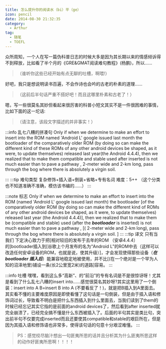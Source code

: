 ```yaml
---
title: 怎么提升你的阅读水（bi）平（ge）
icon: pencil
date: 2014-08-30 21:32:35
category:
  - Arthur
tag:
  - 随笔
  - TOEFL
---
```

众所周知，一个人在写一篇伪科普日志的时候大多是因为其长期以来的情感倾诉得不到释放，比如看了半个月的《GRE&GMAT阅读难句教程》(杨鹏)，所以……

> （谁听你这些已经开始有点无聊的吐槽，啊喂!）

好吧，我只是想说明读书百遍，不会作诗也会吟的古老的朴素的道理……

> （这前后半句话严重不搭好吧！而且这哪里朴素和古老了！）

 嗯，写一些很莫名其妙但看起来很厉害的科普小短文其实不是一件很困难的事情，比如下面的这一坨话:

> （请注意，该段文字描述的并非事实！）

:::info 乱七八糟的拼凑句
Only if when we determine to make an effort to insert into the ROM named 'Android L' google issued last month the bootloader of the comparatively older ROM (by doing so can make the different kind of these ROMs of any other android devices be shaped, as it were, to update themselves) released last year(the Android 4.4.4), then we realized that to make them compatible and stable used after inserted is not much easier than to pave a pathway , 2-meter wide and 2-km long, pass through the bog where there is absolutely a virgin soil.

:::
:::tip 难句类型
复杂修饰+插入语+倒装+省略+专有名词  难度：5++
（这个分类也不知道准确不准确，模仿该书编的……）
:::

:::note 标志
Only if when we determine to make an effort to insert into the ROM (named 'Android L' google issued last month) the bootloader [of the comparatively older ROM (by doing so can make  the different kind of ROMs of any other android devices be shaped, as it were, to update themselves) released last year (the Android 4.4.4)],  then we realized that to make them be (compatible and stable) used (after the ***bootloader*** is inserted) is not much easier than to pave a pathway , [( 2-meter wide and 2-km long),  pass through the bog where there is absolutely a virgin soil. ]
:::
:::tip 译文
只有当我们 下定决心致力于把[相对较旧的发布于去年的ROM （安卓4.4.4）的]bootloader插入到[谷歌上个月发布的名为“Android L”的ROM中去（这样可以改造任何安卓设备的ROM，也就是说，使其升级）]，才会发现使得那些设备（***在bootloader 插入后***）能兼容地稳定地被使用，并不比[(在一个绝对是一个罕为人知的沼泽地里)铺设一条(长2公里宽2米)的道路]容易。
:::

:::info 吐槽
嘿嘿，看到这么多“高新”、的“前沿”的专有名词是不是很惊讶呀！尤其是看到了什么乱七八糟的insert into……感觉很莫名其妙呀?其实这里用了一个倒装：insert into A B=insert B into A (不要看反了！)，就是把B插入到A里面去。其实看不懂的主要难度原因是即使看懂了这句话是一句倒装，但是由于插入语和修饰词过长，导致看不明白是把什么东西插入到什么里面去，当我们读到了them的时候已经忘记其实它指的是前面的android devices了，然后看到after inserted就完全崩溃了，已经完全搞不懂是什么东西被插入了。后面的半句其实是类比句，突出前半句不仅要完成inserted而且还要使其compatible和stable的艰巨所在，但是因为其插入语和修饰语也非常多，使得该句话的句意十分艰涩难懂。
:::

> PS：感觉绞尽脑汁想出一句匪夷所思的话并且分析其为什么匪夷所思这样的动作好匪夷所思啊！！！！
